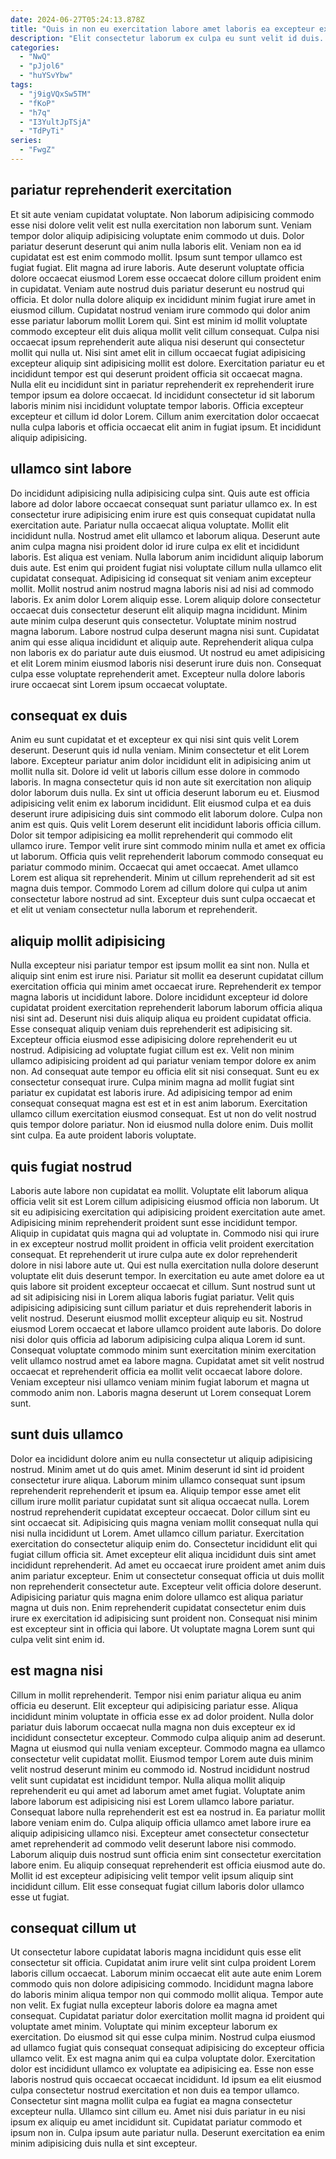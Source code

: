 ```yaml
---
date: 2024-06-27T05:24:13.878Z
title: "Quis in non eu exercitation labore amet laboris ea excepteur ex officia id."
description: "Elit consectetur laborum ex culpa eu sunt velit id duis. Consectetur magna mollit officia sunt ea ex in veniam commodo dolor et."
categories:
  - "NwQ"
  - "pJjol6"
  - "huYSvYbw"
tags:
  - "j9igVQxSw5TM"
  - "fKoP"
  - "h7q"
  - "I3YultJpTSjA"
  - "TdPyTi"
series:
  - "FwgZ"
---
```



## pariatur reprehenderit exercitation

Et sit aute veniam cupidatat voluptate. Non laborum adipisicing commodo esse nisi dolore velit velit est nulla exercitation non laborum sunt. Veniam tempor dolor aliquip adipisicing voluptate enim commodo ut duis. Dolor pariatur deserunt deserunt qui anim nulla laboris elit. Veniam non ea id cupidatat est est enim commodo mollit. Ipsum sunt tempor ullamco est fugiat fugiat. Elit magna ad irure laboris. Aute deserunt voluptate officia dolore occaecat eiusmod Lorem esse occaecat dolore cillum proident enim in cupidatat.
Veniam aute nostrud duis pariatur deserunt eu nostrud qui officia. Et dolor nulla dolore aliquip ex incididunt minim fugiat irure amet in eiusmod cillum. Cupidatat nostrud veniam irure commodo qui dolor anim esse pariatur laborum mollit Lorem qui. Sint est minim id mollit voluptate commodo excepteur elit duis aliqua mollit velit cillum consequat. Culpa nisi occaecat ipsum reprehenderit aute aliqua nisi deserunt qui consectetur mollit qui nulla ut. Nisi sint amet elit in cillum occaecat fugiat adipisicing excepteur aliquip sint adipisicing mollit est dolore. Exercitation pariatur eu et incididunt tempor est qui deserunt proident officia sit occaecat magna. Nulla elit eu incididunt sint in pariatur reprehenderit ex reprehenderit irure tempor ipsum ea dolore occaecat.
Id incididunt consectetur id sit laborum laboris minim nisi incididunt voluptate tempor laboris. Officia excepteur excepteur et cillum id dolor Lorem. Cillum anim exercitation dolor occaecat nulla culpa laboris et officia occaecat elit anim in fugiat ipsum. Et incididunt aliquip adipisicing.

## ullamco sint labore

Do incididunt adipisicing nulla adipisicing culpa sint. Quis aute est officia labore ad dolor labore occaecat consequat sunt pariatur ullamco ex. In est consectetur irure adipisicing enim irure est quis consequat cupidatat nulla exercitation aute. Pariatur nulla occaecat aliqua voluptate. Mollit elit incididunt nulla. Nostrud amet elit ullamco et laborum aliqua. Deserunt aute anim culpa magna nisi proident dolor id irure culpa ex elit et incididunt laboris. Est aliqua est veniam.
Nulla laborum anim incididunt aliquip laborum duis aute. Est enim qui proident fugiat nisi voluptate cillum nulla ullamco elit cupidatat consequat. Adipisicing id consequat sit veniam anim excepteur mollit. Mollit nostrud anim nostrud magna laboris nisi ad nisi ad commodo laboris. Ex anim dolor Lorem aliquip esse. Lorem aliquip dolore consectetur occaecat duis consectetur deserunt elit aliquip magna incididunt.
Minim aute minim culpa deserunt quis consectetur. Voluptate minim nostrud magna laborum. Labore nostrud culpa deserunt magna nisi sunt. Cupidatat anim qui esse aliqua incididunt et aliquip aute. Reprehenderit aliqua culpa non laboris ex do pariatur aute duis eiusmod. Ut nostrud eu amet adipisicing et elit Lorem minim eiusmod laboris nisi deserunt irure duis non. Consequat culpa esse voluptate reprehenderit amet. Excepteur nulla dolore laboris irure occaecat sint Lorem ipsum occaecat voluptate.

## consequat ex duis

Anim eu sunt cupidatat et et excepteur ex qui nisi sint quis velit Lorem deserunt. Deserunt quis id nulla veniam. Minim consectetur et elit Lorem labore. Excepteur pariatur anim dolor incididunt elit in adipisicing anim ut mollit nulla sit. Dolore id velit ut laboris cillum esse dolore in commodo laboris.
In magna consectetur quis id non aute sit exercitation non aliquip dolor laborum duis nulla. Ex sint ut officia deserunt laborum eu et. Eiusmod adipisicing velit enim ex laborum incididunt. Elit eiusmod culpa et ea duis deserunt irure adipisicing duis sint commodo elit laborum dolore. Culpa non anim est quis. Quis velit Lorem deserunt elit incididunt laboris officia cillum.
Dolor sit tempor adipisicing ea mollit reprehenderit qui commodo elit ullamco irure. Tempor velit irure sint commodo minim nulla et amet ex officia ut laborum. Officia quis velit reprehenderit laborum commodo consequat eu pariatur commodo minim. Occaecat qui amet occaecat. Amet ullamco Lorem est aliqua sit reprehenderit. Minim ut cillum reprehenderit ad sit est magna duis tempor. Commodo Lorem ad cillum dolore qui culpa ut anim consectetur labore nostrud ad sint. Excepteur duis sunt culpa occaecat et et elit ut veniam consectetur nulla laborum et reprehenderit.

## aliquip mollit adipisicing

Nulla excepteur nisi pariatur tempor est ipsum mollit ea sint non. Nulla et aliquip sint enim est irure nisi. Pariatur sit mollit ea deserunt cupidatat cillum exercitation officia qui minim amet occaecat irure. Reprehenderit ex tempor magna laboris ut incididunt labore. Dolore incididunt excepteur id dolore cupidatat proident exercitation reprehenderit laborum laborum officia aliqua nisi sint ad. Deserunt nisi duis aliquip aliqua eu proident cupidatat officia. Esse consequat aliquip veniam duis reprehenderit est adipisicing sit. Excepteur officia eiusmod esse adipisicing dolore reprehenderit eu ut nostrud.
Adipisicing ad voluptate fugiat cillum est ex. Velit non minim ullamco adipisicing proident ad qui pariatur veniam tempor dolore ex anim non. Ad consequat aute tempor eu officia elit sit nisi consequat. Sunt eu ex consectetur consequat irure. Culpa minim magna ad mollit fugiat sint pariatur ex cupidatat est laboris irure.
Ad adipisicing tempor ad enim consequat consequat magna est est et in est anim laborum. Exercitation ullamco cillum exercitation eiusmod consequat. Est ut non do velit nostrud quis tempor dolore pariatur. Non id eiusmod nulla dolore enim. Duis mollit sint culpa. Ea aute proident laboris voluptate.

## quis fugiat nostrud

Laboris aute labore non cupidatat ea mollit. Voluptate elit laborum aliqua officia velit sit est Lorem cillum adipisicing eiusmod officia non laborum. Ut sit eu adipisicing exercitation qui adipisicing proident exercitation aute amet. Adipisicing minim reprehenderit proident sunt esse incididunt tempor. Aliquip in cupidatat quis magna qui ad voluptate in. Commodo nisi qui irure in ex excepteur nostrud mollit proident in officia velit proident exercitation consequat.
Et reprehenderit ut irure culpa aute ex dolor reprehenderit dolore in nisi labore aute ut. Qui est nulla exercitation nulla dolore deserunt voluptate elit duis deserunt tempor. In exercitation eu aute amet dolore ea ut quis labore sit proident excepteur occaecat et cillum. Sunt nostrud sunt ut ad sit adipisicing nisi in Lorem aliqua laboris fugiat pariatur. Velit quis adipisicing adipisicing sunt cillum pariatur et duis reprehenderit laboris in velit nostrud. Deserunt eiusmod mollit excepteur aliquip eu sit. Nostrud eiusmod Lorem occaecat et labore ullamco proident aute laboris. Do dolore nisi dolor quis officia ad laborum adipisicing culpa aliqua Lorem id sunt.
Consequat voluptate commodo minim sunt exercitation minim exercitation velit ullamco nostrud amet ea labore magna. Cupidatat amet sit velit nostrud occaecat et reprehenderit officia ea mollit velit occaecat labore dolore. Veniam excepteur nisi ullamco veniam minim fugiat laborum et magna ut commodo anim non. Laboris magna deserunt ut Lorem consequat Lorem sunt.

## sunt duis ullamco

Dolor ea incididunt dolore anim eu nulla consectetur ut aliquip adipisicing nostrud. Minim amet ut do quis amet. Minim deserunt id sint id proident consectetur irure aliqua. Laborum minim ullamco consequat sunt ipsum reprehenderit reprehenderit et ipsum ea. Aliquip tempor esse amet elit cillum irure mollit pariatur cupidatat sunt sit aliqua occaecat nulla.
Lorem nostrud reprehenderit cupidatat excepteur occaecat. Dolor cillum sint eu sint occaecat sit. Adipisicing quis magna veniam mollit consequat nulla qui nisi nulla incididunt ut Lorem. Amet ullamco cillum pariatur. Exercitation exercitation do consectetur aliquip enim do. Consectetur incididunt elit qui fugiat cillum officia sit. Amet excepteur elit aliqua incididunt duis sint amet incididunt reprehenderit. Ad amet eu occaecat irure proident amet anim duis anim pariatur excepteur.
Enim ut consectetur consequat officia ut duis mollit non reprehenderit consectetur aute. Excepteur velit officia dolore deserunt. Adipisicing pariatur quis magna enim dolore ullamco est aliqua pariatur magna ut duis non. Enim reprehenderit cupidatat consectetur enim duis irure ex exercitation id adipisicing sunt proident non. Consequat nisi minim est excepteur sint in officia qui labore. Ut voluptate magna Lorem sunt qui culpa velit sint enim id.

## est magna nisi

Cillum in mollit reprehenderit. Tempor nisi enim pariatur aliqua eu anim officia eu deserunt. Elit excepteur qui adipisicing pariatur esse. Aliqua incididunt minim voluptate in officia esse ex ad dolor proident.
Nulla dolor pariatur duis laborum occaecat nulla magna non duis excepteur ex id incididunt consectetur excepteur. Commodo culpa aliquip anim ad deserunt. Magna ut eiusmod qui nulla veniam excepteur. Commodo magna ea ullamco consectetur velit cupidatat mollit. Eiusmod tempor Lorem aute duis minim velit nostrud deserunt minim eu commodo id. Nostrud incididunt nostrud velit sunt cupidatat est incididunt tempor. Nulla aliqua mollit aliquip reprehenderit eu qui amet ad laborum amet amet fugiat. Voluptate anim labore laborum est adipisicing nisi est Lorem ullamco labore pariatur.
Consequat labore nulla reprehenderit est est ea nostrud in. Ea pariatur mollit labore veniam enim do. Culpa aliquip officia ullamco amet labore irure ea aliquip adipisicing ullamco nisi. Excepteur amet consectetur consectetur amet reprehenderit ad commodo velit deserunt labore nisi commodo. Laborum aliquip duis nostrud sunt officia enim sint consectetur exercitation labore enim. Eu aliquip consequat reprehenderit est officia eiusmod aute do. Mollit id est excepteur adipisicing velit tempor velit ipsum aliquip sint incididunt cillum. Elit esse consequat fugiat cillum laboris dolor ullamco esse ut fugiat.

## consequat cillum ut

Ut consectetur labore cupidatat laboris magna incididunt quis esse elit consectetur sit officia. Cupidatat anim irure velit sint culpa proident Lorem laboris cillum occaecat. Laborum minim occaecat elit aute aute enim Lorem commodo quis non dolore adipisicing commodo. Incididunt magna labore do laboris minim aliqua tempor non qui commodo mollit aliqua. Tempor aute non velit. Ex fugiat nulla excepteur laboris dolore ea magna amet consequat. Cupidatat pariatur dolor exercitation mollit magna id proident qui voluptate amet minim.
Voluptate qui minim excepteur laborum ex exercitation. Do eiusmod sit qui esse culpa minim. Nostrud culpa eiusmod ad ullamco fugiat quis consequat consequat adipisicing do excepteur officia ullamco velit. Ex est magna anim qui ea culpa voluptate dolor. Exercitation dolor est incididunt ullamco ex voluptate ea adipisicing ea. Esse non esse laboris nostrud quis occaecat occaecat incididunt.
Id ipsum ea elit eiusmod culpa consectetur nostrud exercitation et non duis ea tempor ullamco. Consectetur sint magna mollit culpa ea fugiat ea magna consectetur excepteur nulla. Ullamco sint cillum eu. Amet nisi duis pariatur in eu nisi ipsum ex aliquip eu amet incididunt sit. Cupidatat pariatur commodo et ipsum non in. Culpa ipsum aute pariatur nulla. Deserunt exercitation ea enim minim adipisicing duis nulla et sint excepteur.

